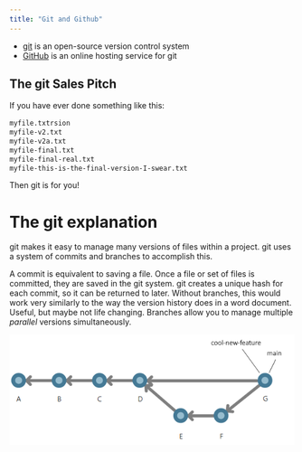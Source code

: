 ```yaml
---
title: "Git and Github"
---
```


- [git](https://git-scm.com/) is an open-source version control system
- [GitHub](https://github.com/) is an online hosting service for git

## The git Sales Pitch

If you have ever done something like this:

```
myfile.txtrsion
myfile-v2.txt
myfile-v2a.txt
myfile-final.txt
myfile-final-real.txt
myfile-this-is-the-final-version-I-swear.txt
```

Then git is for you!

# The git explanation

git makes it easy to manage many versions of files within a project. git uses a system of commits and branches to accomplish this.

A commit is equivalent to saving a file. Once a file or set of files is committed, they are saved in the git system.
git creates a unique hash for each commit, so it can be returned to later. Without branches, this would work very similarly to the way the version history does in a word document. Useful, but maybe not life changing. Branches allow you to manage multiple _parallel_ versions simultaneously.

![branch-history](branch-history.png)

